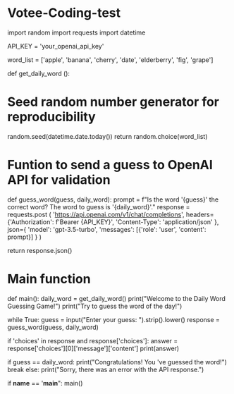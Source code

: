 # Votee-Coding-test
import random
import requests
import datetime

API_KEY = 'your_openai_api_key'

word_list = ['apple', 'banana', 'cherry', 'date', 'elderberry', 'fig', 'grape'] 

def get_daily_word ():
# Seed random number generator for reproducibility
random.seed(datetime.date.today())
return random.choice(word_list)

# Funtion to send a guess to OpenAI API for validation
def guess_word(guess, daily_word):
prompt = f"Is the word '{guess}' the correct word? The word to guess is '{daily_word}'."
response = requests.post (
'https://api.openai.com/v1/chat/completions',
headers={'Authorization': f'Bearer {API_KEY}',
'Content-Type': 'application/json'
},
json={
'model': 'gpt-3.5-turbo',
'messages': [{'role': 'user', 'content': prompt}]
}
)

return response.json()

# Main function
def main():
daily_word = get_daily_word()
print("Welcome to the Daily Word Guessing Game!")
print("Try to guess the word of the day!")

while True:
guess = input("Enter your guess: ").strip().lower()
response = guess_word(guess, daily_word)

if 'choices' in response and response['choices']:
answer = response['choices'][0]['message']['content']
print(answer)

if guess == daily_word:
print("Congratulations! You 've guessed the word!")
break
else:
print("Sorry, there was an error with the API response.")

if __name__ == '__main__":
main()
